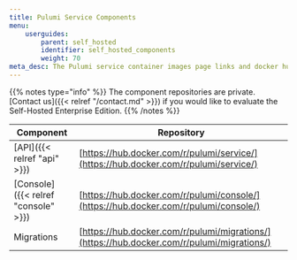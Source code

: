 ```yaml
---
title: Pulumi Service Components
menu:
    userguides:
        parent: self_hosted
        identifier: self_hosted_components
        weight: 70
meta_desc: The Pulumi service container images page links and docker hub links.
---
```


{{% notes type="info" %}}
The component repositories are private. [Contact us]({{< relref "/contact.md" >}}) if you would like to evaluate the Self-Hosted Enterprise Edition.
{{% /notes %}}

| Component | Repository |
| --------- | ---------- |
| [API]({{< relref "api" >}}) | [https://hub.docker.com/r/pulumi/service/](https://hub.docker.com/r/pulumi/service/) |
| [Console]({{< relref "console" >}}) |	[https://hub.docker.com/r/pulumi/console/](https://hub.docker.com/r/pulumi/console/) |
| Migrations | [https://hub.docker.com/r/pulumi/migrations/](https://hub.docker.com/r/pulumi/migrations/) |
